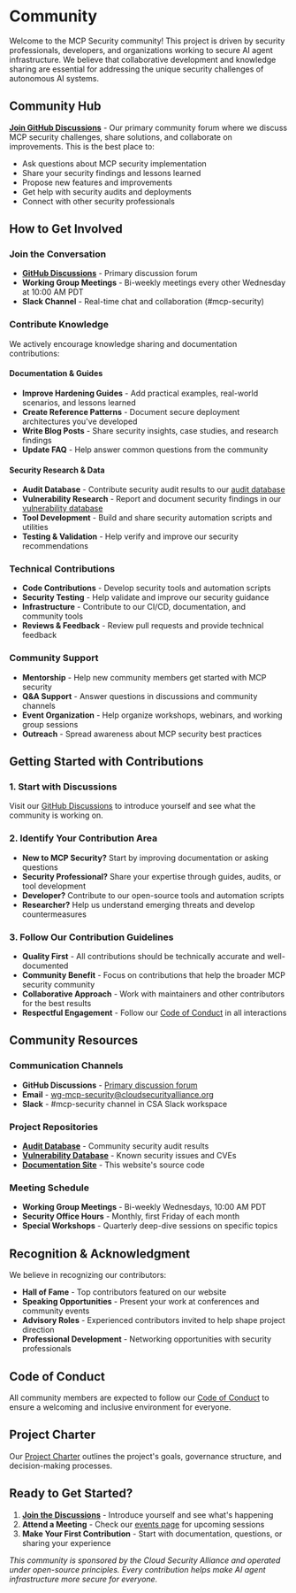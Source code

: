 # Community

Welcome to the MCP Security community! This project is driven by security professionals, developers, and organizations working to secure AI agent infrastructure. We believe that collaborative development and knowledge sharing are essential for addressing the unique security challenges of autonomous AI systems.

## Community Hub

**[Join GitHub Discussions](https://github.com/orgs/ModelContextProtocol-Security/discussions)** - Our primary community forum where we discuss MCP security challenges, share solutions, and collaborate on improvements. This is the best place to:

- Ask questions about MCP security implementation
- Share your security findings and lessons learned
- Propose new features and improvements
- Get help with security audits and deployments
- Connect with other security professionals

## How to Get Involved

### Join the Conversation
- **[GitHub Discussions](https://github.com/orgs/ModelContextProtocol-Security/discussions)** - Primary discussion forum
- **Working Group Meetings** - Bi-weekly meetings every other Wednesday at 10:00 AM PDT
- **Slack Channel** - Real-time chat and collaboration (#mcp-security)

### Contribute Knowledge
We actively encourage knowledge sharing and documentation contributions:

#### Documentation & Guides
- **Improve Hardening Guides** - Add practical examples, real-world scenarios, and lessons learned
- **Create Reference Patterns** - Document secure deployment architectures you've developed
- **Write Blog Posts** - Share security insights, case studies, and research findings
- **Update FAQ** - Help answer common questions from the community

#### Security Research & Data
- **Audit Database** - Contribute security audit results to our [audit database](https://github.com/ModelContextProtocol-Security/audit-db)
- **Vulnerability Research** - Report and document security findings in our [vulnerability database](https://github.com/ModelContextProtocol-Security/vulnerability-db)
- **Tool Development** - Build and share security automation scripts and utilities
- **Testing & Validation** - Help verify and improve our security recommendations

### Technical Contributions
- **Code Contributions** - Develop security tools and automation scripts
- **Security Testing** - Help validate and improve our security guidance
- **Infrastructure** - Contribute to our CI/CD, documentation, and community tools
- **Reviews & Feedback** - Review pull requests and provide technical feedback

### Community Support
- **Mentorship** - Help new community members get started with MCP security
- **Q&A Support** - Answer questions in discussions and community channels
- **Event Organization** - Help organize workshops, webinars, and working group sessions
- **Outreach** - Spread awareness about MCP security best practices

## Getting Started with Contributions

### 1. Start with Discussions
Visit our [GitHub Discussions](https://github.com/orgs/ModelContextProtocol-Security/discussions) to introduce yourself and see what the community is working on.

### 2. Identify Your Contribution Area
- **New to MCP Security?** Start by improving documentation or asking questions
- **Security Professional?** Share your expertise through guides, audits, or tool development
- **Developer?** Contribute to our open-source tools and automation scripts
- **Researcher?** Help us understand emerging threats and develop countermeasures

### 3. Follow Our Contribution Guidelines
- **Quality First** - All contributions should be technically accurate and well-documented
- **Community Benefit** - Focus on contributions that help the broader MCP security community
- **Collaborative Approach** - Work with maintainers and other contributors for the best results
- **Respectful Engagement** - Follow our [Code of Conduct](code-of-conduct.md) in all interactions

## Community Resources

### Communication Channels
- **GitHub Discussions** - [Primary discussion forum](https://github.com/orgs/ModelContextProtocol-Security/discussions)
- **Email** - wg-mcp-security@cloudsecurityalliance.org
- **Slack** - #mcp-security channel in CSA Slack workspace

### Project Repositories
- **[Audit Database](https://github.com/ModelContextProtocol-Security/audit-db)** - Community security audit results
- **[Vulnerability Database](https://github.com/ModelContextProtocol-Security/vulnerability-db)** - Known security issues and CVEs
- **[Documentation Site](https://github.com/ModelContextProtocol-Security/modelcontextprotocol-security.io)** - This website's source code

### Meeting Schedule
- **Working Group Meetings** - Bi-weekly Wednesdays, 10:00 AM PDT
- **Security Office Hours** - Monthly, first Friday of each month
- **Special Workshops** - Quarterly deep-dive sessions on specific topics

## Recognition & Acknowledgment

We believe in recognizing our contributors:
- **Hall of Fame** - Top contributors featured on our website
- **Speaking Opportunities** - Present your work at conferences and community events
- **Advisory Roles** - Experienced contributors invited to help shape project direction
- **Professional Development** - Networking opportunities with security professionals

## Code of Conduct

All community members are expected to follow our [Code of Conduct](code-of-conduct.md) to ensure a welcoming and inclusive environment for everyone.

## Project Charter

Our [Project Charter](charter.md) outlines the project's goals, governance structure, and decision-making processes.

## Ready to Get Started?

1. **[Join the Discussions](https://github.com/orgs/ModelContextProtocol-Security/discussions)** - Introduce yourself and see what's happening
2. **Attend a Meeting** - Check our [events page](../events/) for upcoming sessions
3. **Make Your First Contribution** - Start with documentation, questions, or sharing your experience

*This community is sponsored by the Cloud Security Alliance and operated under open-source principles. Every contribution helps make AI agent infrastructure more secure for everyone.*
